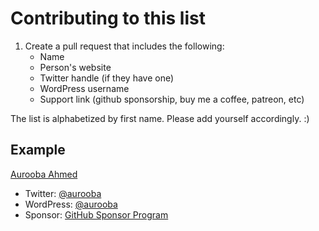 # Contributing to this list

1. Create a pull request that includes the following:
   - Name
   - Person's website
   - Twitter handle (if they have one)
   - WordPress username
   - Support link (github sponsorship, buy me a coffee, patreon, etc)


The list is alphabetized by first name. Please add yourself accordingly. :)

## Example

[Aurooba Ahmed](https://aurooba.com)
  - Twitter: [@aurooba](https://twitter.com/aurooba)
  - WordPress: [@aurooba](https://profiles.wordpress.org/aurooba)
  - Sponsor: [GitHub Sponsor Program](https://github.com/sponsors/aurooba)
